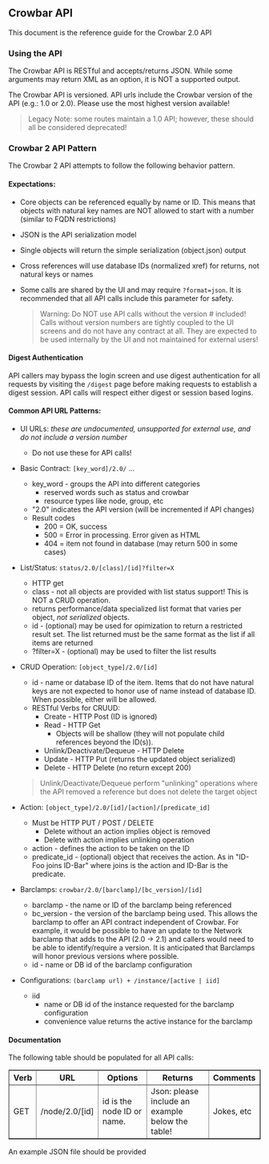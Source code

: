## Crowbar API

This document is the reference guide for the Crowbar 2.0 API

### Using the API

The Crowbar API is RESTful and accepts/returns JSON.  While some arguments may return XML as an option, it is NOT a supported output.

The Crowbar API is versioned.  API urls include the Crowbar version of the API (e.g.: 1.0 or 2.0).  Please use the most highest version available!

> Legacy Note: some routes maintain a 1.0 API; however, these should all be considered deprecated!

### Crowbar 2 API Pattern

The Crowbar 2 API attempts to follow the following behavior pattern.

#### Expectations:

* Core objects can be referenced equally by name or ID.  This means that objects with natural key names are NOT allowed to start with a number (similar to FQDN restrictions)
* JSON is the API serialization model
* Single objects will return the simple serialization (object.json) output
* Cross references will use database IDs (normalized xref) for returns, not natural keys or names
* Some calls are shared by the UI and may require `?format=json`.  It is recommended that all API calls include this parameter for safety.

  > Warning: Do NOT use API calls without the version # included!  Calls without version numbers are tightly coupled to the UI screens and do not have any contract at all.  They are expected to be used internally by the UI and not maintained for external users!

#### Digest Authentication
API callers may bypass the login screen and use digest authentication for all requests by visiting the `/digest` page before making requests to establish a digest session.  API calls will respect either digest or session based logins.

#### Common API URL Patterns:

* UI URLs: _these are undocumented, unsupported for external use, and do not include a version number_
  * Do not use these for API calls!

* Basic Contract: `[key_word]/2.0/` ...
  * key_word - groups the API into different categories
     * reserved words such as status and crowbar
     * resource types like node, group, etc
  * "2.0" indicates the API version (will be incremented if API changes)
  * Result codes
     * 200 = OK, success
     * 500 = Error in processing.  Error given as HTML
     * 404 = item not found in database (may return 500 in some cases)

* List/Status: `status/2.0/[class]/[id]?filter=X`
  * HTTP get
  * class - not all objects are provided with list status support!  This is NOT a CRUD operation.
  * returns performance/data specialized list format that varies per object, _not serialized_ objects.  
  * id - (optional) may be used for opimization to return a restricted result set.  The list returned must be the same format as the list if all items are returned
  * ?filter=X - (optional) may be used to filter the list results  

* CRUD Operation: `[object_type]/2.0/[id]`
  * id - name or database ID of the item.  Items that do not have natural keys are not expected to honor use of name instead of database ID.  When possible, either will be allowed.
  * RESTful Verbs for CRUUD:
     * Create - HTTP Post (ID is ignored)
     * Read - HTTP Get
       * Objects will be shallow (they will not populate child references beyond the ID(s)).
     * Unlink/Deactivate/Dequeue - HTTP Delete 
     * Update - HTTP Put (returns the updated object serialized)
     * Delete - HTTP Delete (no return except 200)

  > Unlink/Deactivate/Dequeue perform "unlinking" operations where the API removed a reference but does not delete the target object 
  
* Action: `[object_type]/2.0/[id]/[action]/[predicate_id]`
  * Must be HTTP PUT / POST / DELETE
      * Delete without an action implies object is removed
      * Delete with action implies unlinking operation
  * action - defines the action to be taken on the ID
  * predicate_id - (optional) object that receives the action.  As in "ID-Foo joins ID-Bar" where joins is the action and ID-Bar is the predicate.

* Barclamps: `crowbar/2.0/[barclamp]/[bc_version]/[id]`
   * barclamp - the name or ID of the barclamp being referenced
   * bc_version - the version of the barclamp being used.  This allows the barclamp to offer an API contract independent of Crowbar.  For example, it would be possible to have an update to the Network barclamp that adds to the API (2.0 -> 2.1) and callers would need to be able to identify/require a version.  It is anticipated that Barclamps will honor previous versions where possible.
   * id - name or DB id of the barclamp configuration

* Configurations: `(barclamp url) + /instance/[active | iid]`
   * iid 
      * name or DB id of the instance requested for the barclamp configuration
      * convenience value returns the active instance for the barclamp

#### Documentation

The following table should be populated for all API calls:

<table border=1>
<tr><th> Verb </th><th> URL </th><th> Options </th><th> Returns </th><th> Comments </th></tr>
<tr><td> GET  </td><td> /node/2.0/[id] </td><td> id is the node ID or name. </td><td> Json: please include an example below the table! </td><td> Jokes, etc </td></tr>
</table>

An example JSON file should be provided
